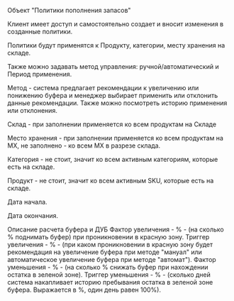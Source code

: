 Объект "Политики пополнения запасов"

Клиент имеет доступ и самостоятельно создает и вносит изменения в созданные политики.

Политики будут применятся к Продукту, категории, месту хранения на складе.

Также можно задавать метод управления: ручной/автоматический и Период применения.

Метод  - система предлагает рекомендации к увеличению или понижению буфера и менеджер выбирает применить или отклонить данные рекомендации. Также можно посмотреть историю применения или отклонения.

Склад - при заполнении применяется ко всем продуктам на Складе

Место хранения - при заполнении применяется ко всем продуктам на МХ, не заполнено - ко всем МХ в разрезе склада.

Категория - не стоит, значит ко всем активным категориям, которые есть на складе.

Продукт - не стоит, значит ко всем активным SKU, которые есть на складе.

Дата начала.

Дата окончания.

Описание расчета буфера и ДУБ
Фактор увеличения - %  -  (на сколько % поднимать буфер) при проникновении в красную зону.
Триггер увеличения  - % - (при каком проникновении в красную зону будет рекомендация на увеличение буфера при методе "мануал" или автоматическое увеличение буфера при методе "автомат").
Фактор уменьшения - % - (на сколько % снижать буфер при нахождении остатка в зеленой зоне).
Триггер уменьшения - % - (сколько дней система накапливает историю пребывания остатка в зеленой зоне буфера. Выражается в %, один день равен 100%).